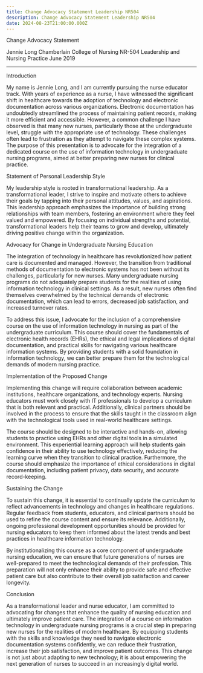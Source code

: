 ```yaml
---
title: Change Advocacy Statement Leadership NR504
description: Change Advocacy Statement Leadership NR504
date: 2024-08-23T21:00:00.000Z
---
```


Change Advocacy Statement

Jennie Long
Chamberlain College of Nursing
NR-504 Leadership and Nursing Practice
June 2019

***

Introduction

My name is Jennie Long, and I am currently pursuing the nurse educator track. With years of experience as a nurse, I have witnessed the significant shift in healthcare towards the adoption of technology and electronic documentation across various organizations. Electronic documentation has undoubtedly streamlined the process of maintaining patient records, making it more efficient and accessible. However, a common challenge I have observed is that many new nurses, particularly those at the undergraduate level, struggle with the appropriate use of technology. These challenges often lead to frustration as they attempt to navigate these complex systems. The purpose of this presentation is to advocate for the integration of a dedicated course on the use of information technology in undergraduate nursing programs, aimed at better preparing new nurses for clinical practice.

Statement of Personal Leadership Style

My leadership style is rooted in transformational leadership. As a transformational leader, I strive to inspire and motivate others to achieve their goals by tapping into their personal attitudes, values, and aspirations. This leadership approach emphasizes the importance of building strong relationships with team members, fostering an environment where they feel valued and empowered. By focusing on individual strengths and potential, transformational leaders help their teams to grow and develop, ultimately driving positive change within the organization.

Advocacy for Change in Undergraduate Nursing Education

The integration of technology in healthcare has revolutionized how patient care is documented and managed. However, the transition from traditional methods of documentation to electronic systems has not been without its challenges, particularly for new nurses. Many undergraduate nursing programs do not adequately prepare students for the realities of using information technology in clinical settings. As a result, new nurses often find themselves overwhelmed by the technical demands of electronic documentation, which can lead to errors, decreased job satisfaction, and increased turnover rates.

To address this issue, I advocate for the inclusion of a comprehensive course on the use of information technology in nursing as part of the undergraduate curriculum. This course should cover the fundamentals of electronic health records (EHRs), the ethical and legal implications of digital documentation, and practical skills for navigating various healthcare information systems. By providing students with a solid foundation in information technology, we can better prepare them for the technological demands of modern nursing practice.

Implementation of the Proposed Change

Implementing this change will require collaboration between academic institutions, healthcare organizations, and technology experts. Nursing educators must work closely with IT professionals to develop a curriculum that is both relevant and practical. Additionally, clinical partners should be involved in the process to ensure that the skills taught in the classroom align with the technological tools used in real-world healthcare settings.

The course should be designed to be interactive and hands-on, allowing students to practice using EHRs and other digital tools in a simulated environment. This experiential learning approach will help students gain confidence in their ability to use technology effectively, reducing the learning curve when they transition to clinical practice. Furthermore, the course should emphasize the importance of ethical considerations in digital documentation, including patient privacy, data security, and accurate record-keeping.

Sustaining the Change

To sustain this change, it is essential to continually update the curriculum to reflect advancements in technology and changes in healthcare regulations. Regular feedback from students, educators, and clinical partners should be used to refine the course content and ensure its relevance. Additionally, ongoing professional development opportunities should be provided for nursing educators to keep them informed about the latest trends and best practices in healthcare information technology.

By institutionalizing this course as a core component of undergraduate nursing education, we can ensure that future generations of nurses are well-prepared to meet the technological demands of their profession. This preparation will not only enhance their ability to provide safe and effective patient care but also contribute to their overall job satisfaction and career longevity.

Conclusion

As a transformational leader and nurse educator, I am committed to advocating for changes that enhance the quality of nursing education and ultimately improve patient care. The integration of a course on information technology in undergraduate nursing programs is a crucial step in preparing new nurses for the realities of modern healthcare. By equipping students with the skills and knowledge they need to navigate electronic documentation systems confidently, we can reduce their frustration, increase their job satisfaction, and improve patient outcomes. This change is not just about adapting to new technology; it is about empowering the next generation of nurses to succeed in an increasingly digital world.
